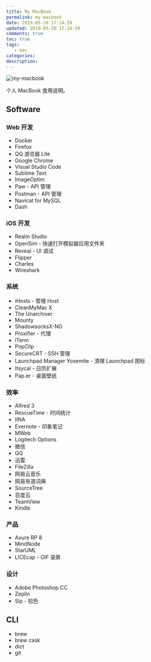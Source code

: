 ```yaml
---
title: My MacBook
permalink: my-macbook
date: 2019-05-20 17:14:59
updated: 2019-05-20 17:14:59
comments: true
toc: true
tags:
   - mac
categories:
description:
---
```


<img src="https://cdn-qn.yifans.com/imzyf/robert-richarz-263241-unsplash.jpg" alt="my-macbook" />

个人 MacBook 食用说明。

## Software

### Web 开发

- Docker
- Firefox
- QQ 游览器 Lite
- Google Chrome
- Visual Studio Code
- Sublime Text
- ImageOptim
- Paw - API 管理
- Postman - API 管理
- Navicat for MySQL
- Dash

<!-- more -->

### iOS 开发

- Realm Studio
- OpenSim - 快速打开模拟器应用文件夹
- Reveal - UI 调试
- Flipper
- Charles
- Wireshark

### 系统

- iHosts - 管理 Host
- CleanMyMac X
- The Unarchiver
- Mounty
- ShadowsocksX-NG
- Proxifier - 代理
- iTerm
- PopCilp
- SecureCRT - SSH 管理
- Launchpad Manager Yosemite - 清理 Launchpad 图标
- Itsycal - 日历扩展
- Pap.er - 桌面壁纸

### 效率

- Alfred 3
- RescueTime - 时间统计
- IINA
- Evernote - 印象笔记
- MWeb
- Logitech Options
- 微信
- QQ
- 迅雷
- FileZilla
- 网易云音乐
- 网易有道词典
- SourceTree
- 百度云
- TeamView
- Kindle

### 产品

- Axure RP 8
- MindNode
- StarUML
- LICEcap - GIF 录屏

### 设计

- Adobe Photoshop CC
- Zeplin
- Sip - 拾色

## CLI

- brew
- brew cask
- dict
- git
